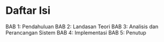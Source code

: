 # Daftar Isi

BAB 1: Pendahuluan
BAB 2: Landasan Teori
BAB 3: Analisis dan Perancangan Sistem
BAB 4: Implementasi
BAB 5: Penutup
